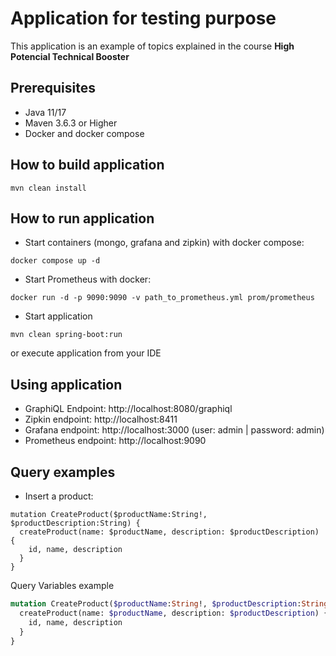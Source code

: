 # Application for testing purpose

This application is an example of topics explained in the course **High Potencial Technical Booster**

## Prerequisites

- Java 11/17
- Maven 3.6.3 or Higher
- Docker and docker compose

## How to build application

```
mvn clean install
```

## How to run application

- Start containers (mongo, grafana and zipkin) with docker compose:

```
docker compose up -d
```

- Start Prometheus with docker:

```
docker run -d -p 9090:9090 -v path_to_prometheus.yml prom/prometheus
```

- Start application

```
mvn clean spring-boot:run
```

or execute application from your IDE

## Using application

- GraphiQL Endpoint: http://localhost:8080/graphiql
- Zipkin endpoint: http://localhost:8411
- Grafana endpoint: http://localhost:3000
   (user: admin  | password: admin)
- Prometheus endpoint: http://localhost:9090

## Query examples

- Insert a product:

```
mutation CreateProduct($productName:String!, $productDescription:String) {
  createProduct(name: $productName, description: $productDescription) {
    id, name, description
  }
}
```

Query Variables example
```graphql
mutation CreateProduct($productName:String!, $productDescription:String) {
  createProduct(name: $productName, description: $productDescription) {
    id, name, description
  }
}
```